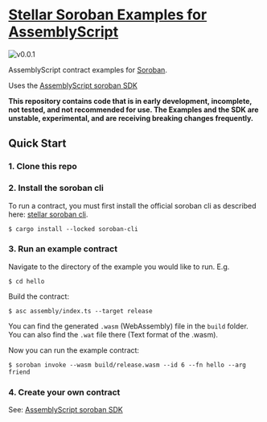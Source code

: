 # [Stellar Soroban Examples for AssemblyScript](https://github.com/Soneso/as-soroban-examples)

![v0.0.1](https://img.shields.io/badge/v0.0.1-yellow.svg)

AssemblyScript contract examples for [Soroban](https://soroban.stellar.org).

Uses the [AssemblyScript soroban SDK](https://github.com/Soneso/as-soroban-sdk)

**This repository contains code that is in early development, incomplete, not tested, and not recommended for use. The Examples and the SDK are unstable, experimental, and are receiving breaking changes frequently.**

## Quick Start

### 1. Clone this repo
### 2. Install the soroban cli

To run a contract, you must first install the official soroban cli as described here: [stellar soroban cli](https://github.com/stellar/soroban-cli).

```shell
$ cargo install --locked soroban-cli
```

### 3. Run an example contract

Navigate to the directory of the example you would like to run. E.g.

```shell
$ cd hello
```

Build the contract:
```shell
$ asc assembly/index.ts --target release
```

You can find the generated ```.wasm``` (WebAssembly) file in the ```build``` folder. You can also find the ```.wat``` file there (Text format of the .wasm).

Now you can run the example contract:

```shell
$ soroban invoke --wasm build/release.wasm --id 6 --fn hello --arg friend
```

### 4. Create your own contract

See: [AssemblyScript soroban SDK](https://github.com/Soneso/as-soroban-sdk)